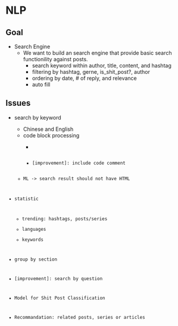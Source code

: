 # NLP

## Goal

- Search Engine
  - We want to build an search engine that provide basic search functionility
    against posts.
    - search keyword within author, title, content, and hashtag
    - filtering by hashtag, gerne, is_shit_post?, author
    - ordering by date, # of reply, and relevance
    - auto fill

## Issues

- search by keyword
  - Chinese and English
  - code block processing
    - <pre><code>
    - [improvement]: include code comment
  - ML -> search result should not have HTML

- statistic
  - trending: hashtags, posts/series
  - languages
  - keywords

- group by section

- [improvement]: search by question

- Model for Shit Post Classification
- Recommandation: related posts, series or articles
